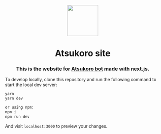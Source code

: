 <div align="center">
  <img src="https://cdn.discordapp.com/attachments/728646482437210193/869963219358322698/Navrh_bez_nazvu.png" width="100px" draggable="false" >
</div>
<h1 align="center">Atsukoro site</h1>
<h3 align="center">This is the website for <a href="https://github.com/Atsukoro-bot/Atsukoro">Atsukoro bot</a> made with next.js.</h3>


To develop locally, clone this repository and run the following command to start the local dev server:

```bash
yarn
yarn dev

or using npm:
npm i
npm run dev
```

And visit `localhost:3000` to preview your changes.

